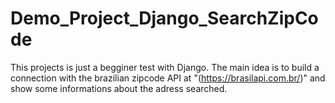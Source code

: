 # Demo_Project_Django_SearchZipCode
 This projects is just a begginer test with Django. The main idea is to build a connection with the brazilian zipcode API at "(https://brasilapi.com.br/)" and show some informations about the adress searched. 
